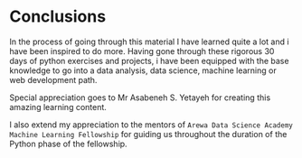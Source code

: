 # Conclusions
In the process of going through this material I have learned quite a lot and i have been inspired to do more. Having gone through these rigorous 30 days of python exercises and projects, i have been equipped with the base knowledge to go into a data analysis, data science, machine learning or web development path. 

Special appreciation goes to Mr Asabeneh S. Yetayeh for creating this amazing learning content.

I also extend my appreciation to the mentors of `Arewa Data Science Academy Machine Learning Fellowship` for guiding us throughout the duration of the Python phase of the fellowship. 

